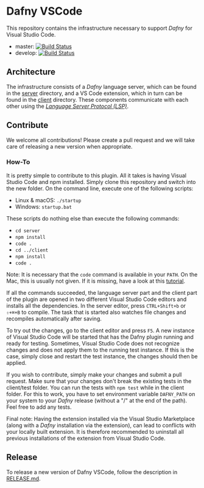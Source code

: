# Dafny VSCode

This repository contains the infrastructure necessary to support _Dafny_ for Visual Studio Code.

* master: [![Build Status](https://travis-ci.com/DafnyVSCode/Dafny-VSCode.svg?branch=master)](https://travis-ci.com/DafnyVSCode/Dafny-VSCode)
* develop: [![Build Status](https://travis-ci.com/DafnyVSCode/Dafny-VSCode.svg?branch=develop)](https://travis-ci.com/DafnyVSCode/Dafny-VSCode)

## Architecture

The infrastructure consists of a _Dafny_ language server, which can be found in the [server](server/) directory, and a VS Code extension, which in turn can be found in the [client](client/) directory. These components communicate with each other using the [_Language Server Protocol (LSP)_](https://microsoft.github.io/language-server-protocol/).

## Contribute

We welcome all contributions! Please create a pull request and we will take care of releasing a new version when appropriate.

### How-To

It is pretty simple to contribute to this plugin. All it takes is having Visual Studio Code and npm installed. Simply clone this repository and switch into the new folder. On the command line, execute one of the following scripts:

* Linux & macOS: `./startup`
* Windows: `startup.bat`

These scripts do nothing else than execute the following commands:

* `cd server`
* `npm install`
* `code .`
* `cd ../client`
* `npm install`
* `code .`

Note: It is necessary that the `code` command is available in your `PATH`. On the Mac, this is usually not given. If it is missing, have a look at this [tutorial](https://code.visualstudio.com/docs/setup/mac).

If all the commands succeeded, the language server part and the client part of the plugin are opened in two different Visual Studio Code editors and installs all the dependencies. In the server editor, press `CTRL+Shift+b` or `⇧+⌘+B` to compile. The task that is started also watches file changes and recompiles automatically after saving.

To try out the changes, go to the client editor and press `F5`. A new instance of Visual Studio Code will be started that has the Dafny plugin running and ready for testing. Sometimes, Visual Studio Code does not recognize changes and does not apply them to the running test instance. If this is the case, simply close and restart the test instance, the changes should then be applied.

If you wish to contribute, simply make your changes and submit a pull request. Make sure that your changes don't break the existing tests in the client/test folder. You can run the tests with `npm test` while in the client folder. For this to work, you have to set environment variable `DAFNY_PATH` on your system to your _Dafny_ release (without a "/" at the end of the path). Feel free to add any tests.

Final note: Having the extension installed via the Visual Studio Marketplace (along with a _Dafny_ installation via the extension), can lead to conflicts with your locally built extension. It is therefore recommended to uninstall all previous installations of the extension from Visual Studio Code.

## Release

To release a new version of Dafny VSCode, follow the description in [RELEASE.md](RELEASE.md).
